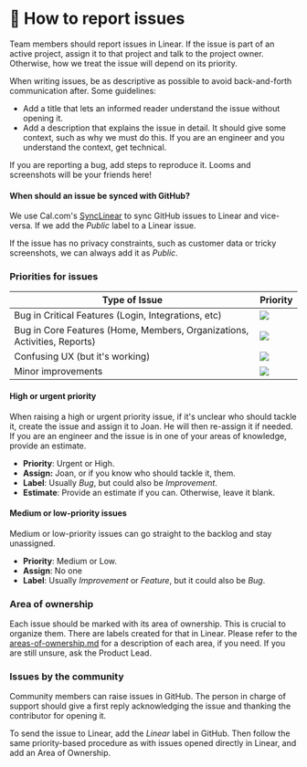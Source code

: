 # 🐞 How to report issues

Team members should report issues in Linear. If the issue is part of an active project, assign it to that project and talk to the project owner. Otherwise, how we treat the issue will depend on its priority.

When writing issues, be as descriptive as possible to avoid back-and-forth communication after. Some guidelines:

* Add a title that lets an informed reader understand the issue without opening it.
* Add a description that explains the issue in detail. It should give some context, such as why we must do this. If you are an engineer and you understand the context, get technical.

If you are reporting a bug, add steps to reproduce it. Looms and screenshots will be your friends here!

#### When should an issue be synced with GitHub?

We use Cal.com's [SyncLinear](https://synclinear.com) to sync GitHub issues to Linear and vice-versa. If we add the _Public_ label to a Linear issue.

If the issue has no privacy constraints, such as customer data or tricky screenshots, we can always add it as _Public_.

### Priorities for issues

| Type of Issue                                                            | Priority                                                                                                                                                                 |
| ------------------------------------------------------------------------ | ------------------------------------------------------------------------------------------------------------------------------------------------------------------------ |
| Bug in Critical Features (Login, Integrations, etc)                      | [![](https://img.shields.io/badge/-Urgent-red)](https://github.com/calcom/cal.com/issues?q=is:issue+is:open+sort:updated-desc+label:Urgent)                              |
| Bug in Core Features (Home, Members, Organizations, Activities, Reports) | [![](https://img.shields.io/badge/-High%20Priority-orange)](https://github.com/calcom/cal.com/issues?q=is:issue+is:open+sort:updated-desc+label:%22High+priority%22)     |
| Confusing UX (but it's working)                                          | [![](https://img.shields.io/badge/-Medium%20Priority-yellow)](https://github.com/calcom/cal.com/issues?q=is:issue+is:open+sort:updated-desc+label:%22Medium+priority%22) |
| Minor improvements                                                       | [![](https://img.shields.io/badge/-Low%20Priority-green)](https://github.com/calcom/cal.com/issues?q=is:issue+is:open+sort:updated-desc+label:%22Low+priority%22)        |

#### **High or urgent priority**

When raising a high or urgent priority issue, if it's unclear who should tackle it, create the issue and assign it to Joan. He will then re-assign it if needed. If you are an engineer and the issue is in one of your areas of knowledge, provide an estimate.

* **Priority**: Urgent or High.
* **Assign:** Joan, or if you know who should tackle it, them.
* **Label**: Usually _Bug_, but could also be _Improvement_.
* **Estimate**: Provide an estimate if you can. Otherwise, leave it blank.

#### Medium or low-priority issues

Medium or low-priority issues can go straight to the backlog and stay unassigned.

* **Priority**: Medium or Low.
* **Assign**: No one
* **Label**: Usually _Improvement_ or _Feature_, but it could also be _Bug_.

### Area of ownership

Each issue should be marked with its area of ownership. This is crucial to organize them. There are labels created for that in Linear. Please refer to the [areas-of-ownership.md](areas-of-ownership.md "mention") for a description of each area, if you need. If you are still unsure, ask the Product Lead.

### Issues by the community

Community members can raise issues in GitHub. The person in charge of support should give a first reply acknowledging the issue and thanking the contributor for opening it.

To send the issue to Linear, add the _Linear_ label in GitHub. Then follow the same priority-based procedure as with issues opened directly in Linear, and add an Area of Ownership.
